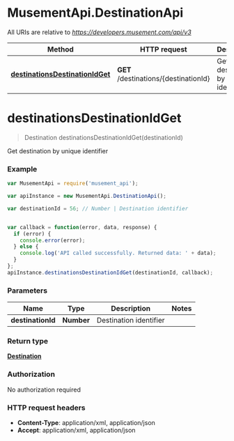 # MusementApi.DestinationApi

All URIs are relative to *https://developers.musement.com/api/v3*

Method | HTTP request | Description
------------- | ------------- | -------------
[**destinationsDestinationIdGet**](DestinationApi.md#destinationsDestinationIdGet) | **GET** /destinations/{destinationId} | Get destination by unique identifier


<a name="destinationsDestinationIdGet"></a>
# **destinationsDestinationIdGet**
> Destination destinationsDestinationIdGet(destinationId)

Get destination by unique identifier

### Example
```javascript
var MusementApi = require('musement_api');

var apiInstance = new MusementApi.DestinationApi();

var destinationId = 56; // Number | Destination identifier


var callback = function(error, data, response) {
  if (error) {
    console.error(error);
  } else {
    console.log('API called successfully. Returned data: ' + data);
  }
};
apiInstance.destinationsDestinationIdGet(destinationId, callback);
```

### Parameters

Name | Type | Description  | Notes
------------- | ------------- | ------------- | -------------
 **destinationId** | **Number**| Destination identifier | 

### Return type

[**Destination**](Destination.md)

### Authorization

No authorization required

### HTTP request headers

 - **Content-Type**: application/xml, application/json
 - **Accept**: application/xml, application/json


